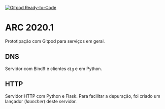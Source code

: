 [![Gitpod Ready-to-Code](https://img.shields.io/badge/Gitpod-Ready--to--Code-blue?logo=gitpod)](https://gitpod.io/#https://github.com/boidacarapreta/arc20201)

# ARC 2020.1

Prototipação com Gitpod para serviços em geral.

## DNS

Servidor com Bind9 e clientes `dig` e em Python.

## HTTP

Servidor HTTP com Python e Flask. Para facilitar a depuração, foi criado um lançador (_launcher_) deste servidor.